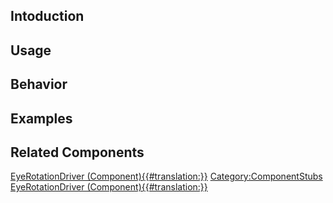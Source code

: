 <languages></languages> <translate>

## Intoduction

## Usage

## Behavior

## Examples

## Related Components

</translate>

[EyeRotationDriver
(Component){{#translation:}}](Category:Components{{#translation:}} "wikilink")
[Category:ComponentStubs](Category:ComponentStubs "wikilink")
[EyeRotationDriver
(Component){{#translation:}}](Category:Components:Users:Common_Avatar_System:Face{{#translation:}} "wikilink")